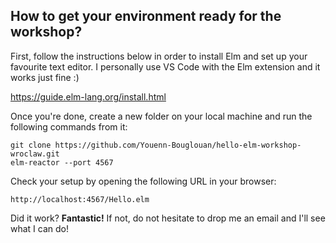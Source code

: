 ## How to get your environment ready for the workshop?

First, follow the instructions below in order to install Elm and set up your favourite text editor. I personally use VS Code with the Elm extension and it works just fine :)

https://guide.elm-lang.org/install.html

Once you're done, create a new folder on your local machine and run the following commands from it:

```
git clone https://github.com/Youenn-Bouglouan/hello-elm-workshop-wroclaw.git
elm-reactor --port 4567
```

Check your setup by opening the following URL in your browser:

```
http://localhost:4567/Hello.elm
```

Did it work? **Fantastic!**
If not, do not hesitate to drop me an email and I'll see what I can do!
